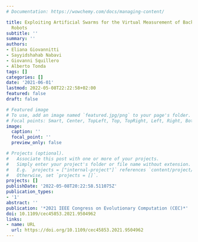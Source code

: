 ```yaml
---
# Documentation: https://wowchemy.com/docs/managing-content/

title: Exploiting Artificial Swarms for the Virtual Measurement of Backlash in Industrial
  Robots
subtitle: ''
summary: ''
authors:
- Eliana Giovannitti
- Sayyidshahab Nabavi
- Giovanni Squillero
- Alberto Tonda
tags: []
categories: []
date: '2021-06-01'
lastmod: 2022-05-08T22:22:58+02:00
featured: false
draft: false

# Featured image
# To use, add an image named `featured.jpg/png` to your page's folder.
# Focal points: Smart, Center, TopLeft, Top, TopRight, Left, Right, BottomLeft, Bottom, BottomRight.
image:
  caption: ''
  focal_point: ''
  preview_only: false

# Projects (optional).
#   Associate this post with one or more of your projects.
#   Simply enter your project's folder or file name without extension.
#   E.g. `projects = ["internal-project"]` references `content/project/deep-learning/index.md`.
#   Otherwise, set `projects = []`.
projects: []
publishDate: '2022-05-08T20:22:58.511075Z'
publication_types:
- '1'
abstract: ''
publication: '*2021 IEEE Congress on Evolutionary Computation (CEC)*'
doi: 10.1109/cec45853.2021.9504962
links:
- name: URL
  url: https://doi.org/10.1109/cec45853.2021.9504962
---
```

